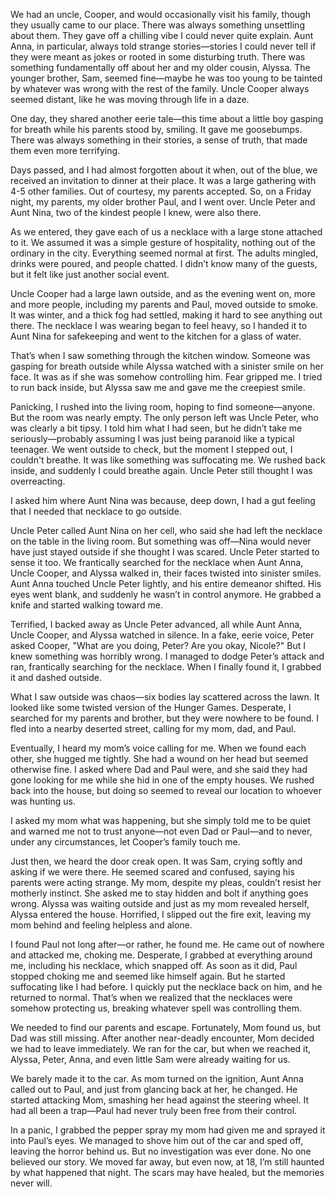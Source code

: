 
We had an uncle, Cooper, and would occasionally visit his family, though they usually came to our place. There was always something unsettling about them. They gave off a chilling vibe I could never quite explain. Aunt Anna, in particular, always told strange stories—stories I could never tell if they were meant as jokes or rooted in some disturbing truth. There was something fundamentally off about her and my older cousin, Alyssa. The younger brother, Sam, seemed fine—maybe he was too young to be tainted by whatever was wrong with the rest of the family. Uncle Cooper always seemed distant, like he was moving through life in a daze.

One day, they shared another eerie tale—this time about a little boy gasping for breath while his parents stood by, smiling. It gave me goosebumps. There was always something in their stories, a sense of truth, that made them even more terrifying.

Days passed, and I had almost forgotten about it when, out of the blue, we received an invitation to dinner at their place. It was a large gathering with 4-5 other families. Out of courtesy, my parents accepted. So, on a Friday night, my parents, my older brother Paul, and I went over. Uncle Peter and Aunt Nina, two of the kindest people I knew, were also there.

As we entered, they gave each of us a necklace with a large stone attached to it. We assumed it was a simple gesture of hospitality, nothing out of the ordinary in the city. Everything seemed normal at first. The adults mingled, drinks were poured, and people chatted. I didn’t know many of the guests, but it felt like just another social event.

Uncle Cooper had a large lawn outside, and as the evening went on, more and more people, including my parents and Paul, moved outside to smoke. It was winter, and a thick fog had settled, making it hard to see anything out there. The necklace I was wearing began to feel heavy, so I handed it to Aunt Nina for safekeeping and went to the kitchen for a glass of water.

That’s when I saw something through the kitchen window. Someone was gasping for breath outside while Alyssa watched with a sinister smile on her face. It was as if she was somehow controlling him. Fear gripped me. I tried to run back inside, but Alyssa saw me and gave me the creepiest smile.

Panicking, I rushed into the living room, hoping to find someone—anyone. But the room was nearly empty. The only person left was Uncle Peter, who was clearly a bit tipsy. I told him what I had seen, but he didn’t take me seriously—probably assuming I was just being paranoid like a typical teenager. We went outside to check, but the moment I stepped out, I couldn't breathe. It was like something was suffocating me. We rushed back inside, and suddenly I could breathe again. Uncle Peter still thought I was overreacting.

I asked him where Aunt Nina was because, deep down, I had a gut feeling that I needed that necklace to go outside.

Uncle Peter called Aunt Nina on her cell, who said she had left the necklace on the table in the living room. But something was off—Nina would never have just stayed outside if she thought I was scared. Uncle Peter started to sense it too. We frantically searched for the necklace when Aunt Anna, Uncle Cooper, and Alyssa walked in, their faces twisted into sinister smiles. Aunt Anna touched Uncle Peter lightly, and his entire demeanor shifted. His eyes went blank, and suddenly he wasn’t in control anymore. He grabbed a knife and started walking toward me.

Terrified, I backed away as Uncle Peter advanced, all while Aunt Anna, Uncle Cooper, and Alyssa watched in silence. In a fake, eerie voice, Peter asked Cooper, "What are you doing, Peter? Are you okay, Nicole?" But I knew something was horribly wrong. I managed to dodge Peter’s attack and ran, frantically searching for the necklace. When I finally found it, I grabbed it and dashed outside.

What I saw outside was chaos—six bodies lay scattered across the lawn. It looked like some twisted version of the Hunger Games. Desperate, I searched for my parents and brother, but they were nowhere to be found. I fled into a nearby deserted street, calling for my mom, dad, and Paul.

Eventually, I heard my mom’s voice calling for me. When we found each other, she hugged me tightly. She had a wound on her head but seemed otherwise fine. I asked where Dad and Paul were, and she said they had gone looking for me while she hid in one of the empty houses. We rushed back into the house, but doing so seemed to reveal our location to whoever was hunting us.

I asked my mom what was happening, but she simply told me to be quiet and warned me not to trust anyone—not even Dad or Paul—and to never, under any circumstances, let Cooper’s family touch me.

Just then, we heard the door creak open. It was Sam, crying softly and asking if we were there. He seemed scared and confused, saying his parents were acting strange. My mom, despite my pleas, couldn’t resist her motherly instinct. She asked me to stay hidden and bolt if anything goes wrong. Alyssa was waiting outside and just as my mom revealed herself, Alyssa entered the house. Horrified, I slipped out the fire exit, leaving my mom behind and feeling helpless and alone.

I found Paul not long after—or rather, he found me. He came out of nowhere and attacked me, choking me. Desperate, I grabbed at everything around me, including his necklace, which snapped off. As soon as it did, Paul stopped choking me and seemed like himself again. But he started suffocating like I had before. I quickly put the necklace back on him, and he returned to normal. That’s when we realized that the necklaces were somehow protecting us, breaking whatever spell was controlling them.

We needed to find our parents and escape. Fortunately, Mom found us, but Dad was still missing. After another near-deadly encounter, Mom decided we had to leave immediately. We ran for the car, but when we reached it, Alyssa, Peter, Anna, and even little Sam were already waiting for us.

We barely made it to the car. As mom turned on the ignition, Aunt Anna called out to Paul, and just from glancing back at her, he changed. He started attacking Mom, smashing her head against the steering wheel. It had all been a trap—Paul had never truly been free from their control.

In a panic, I grabbed the pepper spray my mom had given me and sprayed it into Paul’s eyes. We managed to shove him out of the car and sped off, leaving the horror behind us. But no investigation was ever done. No one believed our story. We moved far away, but even now, at 18, I’m still haunted by what happened that night. The scars may have healed, but the memories never will.

